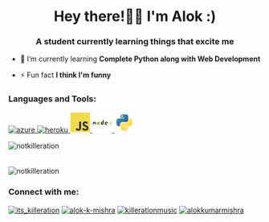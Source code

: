 <h1 align="center">Hey there!👋🏻 I'm Alok :)</h1>
<h3 align="center">A student currently learning things that excite me</h3>

- 🌱 I’m currently learning **Complete Python along with Web Development**

- ⚡ Fun fact **I think I'm funny**



<h3 align="left">Languages and Tools:</h3>
<p align="left"> <a href="https://azure.microsoft.com/en-in/" target="_blank" rel="noreferrer"> <img src="https://www.vectorlogo.zone/logos/microsoft_azure/microsoft_azure-icon.svg" alt="azure" width="40" height="40"/> </a> <a href="https://heroku.com" target="_blank" rel="noreferrer"> <img src="https://www.vectorlogo.zone/logos/heroku/heroku-icon.svg" alt="heroku" width="40" height="40"/> </a> <a href="https://developer.mozilla.org/en-US/docs/Web/JavaScript" target="_blank" rel="noreferrer"> <img src="https://raw.githubusercontent.com/devicons/devicon/master/icons/javascript/javascript-original.svg" alt="javascript" width="40" height="40"/> </a> <a href="https://nodejs.org" target="_blank" rel="noreferrer"> <img src="https://raw.githubusercontent.com/devicons/devicon/master/icons/nodejs/nodejs-original-wordmark.svg" alt="nodejs" width="40" height="40"/> </a> <a href="https://www.python.org" target="_blank" rel="noreferrer"> <img src="https://raw.githubusercontent.com/devicons/devicon/master/icons/python/python-original.svg" alt="python" width="40" height="40"/> </a> </p>

<p><img align="center" src="https://github-readme-stats.vercel.app/api/top-langs?username=notkilleration&show_icons=true&locale=en&layout=compact" alt="notkilleration" /></p>

<br><img align="center" src="https://github-readme-streak-stats.herokuapp.com/?user=notkilleration&" alt="notkilleration" /></br>

<h3 align="left">Connect with me:</h3>
<p align="left">
<a href="https://twitter.com/its_killeration" target="blank"><img align="center" src="https://raw.githubusercontent.com/rahuldkjain/github-profile-readme-generator/master/src/images/icons/Social/twitter.svg" alt="its_killeration" height="30" width="40" /></a>
<a href="https://linkedin.com/in/alok-k-mishra" target="blank"><img align="center" src="https://raw.githubusercontent.com/rahuldkjain/github-profile-readme-generator/master/src/images/icons/Social/linked-in-alt.svg" alt="alok-k-mishra" height="30" width="40" /></a>
<a href="https://instagram.com/killerationmusic" target="blank"><img align="center" src="https://raw.githubusercontent.com/rahuldkjain/github-profile-readme-generator/master/src/images/icons/Social/instagram.svg" alt="killerationmusic" height="30" width="40" /></a>
<a href="https://www.hackerrank.com/alokkumarmishra" target="blank"><img align="center" src="https://raw.githubusercontent.com/rahuldkjain/github-profile-readme-generator/master/src/images/icons/Social/hackerrank.svg" alt="alokkumarmishra" height="30" width="40" /></a>
</p>
